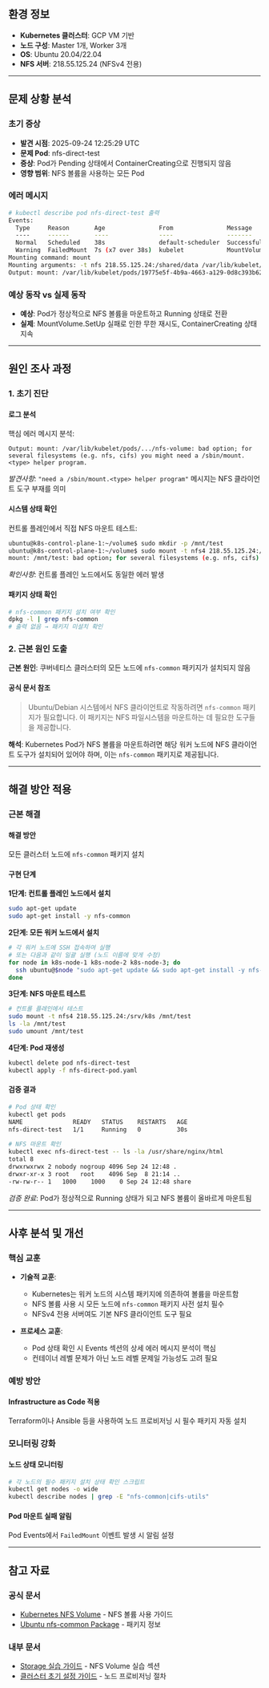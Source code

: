 
## 환경 정보  
  
- **Kubernetes 클러스터**: GCP VM 기반  
- **노드 구성**: Master 1개, Worker 3개  
- **OS**: Ubuntu 20.04/22.04  
- **NFS 서버**: 218.55.125.24 (NFSv4 전용)  
  
---  
  
## 문제 상황 분석  
  
### 초기 증상  
  
- **발견 시점**: 2025-09-24 12:25:29 UTC  
- **문제 Pod**: nfs-direct-test  
- **증상**: Pod가 Pending 상태에서 ContainerCreating으로 진행되지 않음  
- **영향 범위**: NFS 볼륨을 사용하는 모든 Pod  
  
### 에러 메시지  
  
```bash  
# kubectl describe pod nfs-direct-test 출력  
Events:  
  Type     Reason       Age               From               Message  
  ----     ------       ----              ----               -------  
  Normal   Scheduled    38s               default-scheduler  Successfully assigned practice/nfs-direct-test to k8s-node-3  
  Warning  FailedMount  7s (x7 over 38s)  kubelet            MountVolume.SetUp failed for volume "nfs-volume" : mount failed: exit status 32  
Mounting command: mount  
Mounting arguments: -t nfs 218.55.125.24:/shared/data /var/lib/kubelet/pods/19775e5f-4b9a-4663-a129-0d8c393b62b9/volumes/kubernetes.io~nfs/nfs-volume  
Output: mount: /var/lib/kubelet/pods/19775e5f-4b9a-4663-a129-0d8c393b62b9/volumes/kubernetes.io~nfs/nfs-volume: bad option; for several filesystems (e.g. nfs, cifs) you might need a /sbin/mount.<type> helper program.  
```  
  
### 예상 동작 vs 실제 동작  
  
- **예상**: Pod가 정상적으로 NFS 볼륨을 마운트하고 Running 상태로 전환  
- **실제**: MountVolume.SetUp 실패로 인한 무한 재시도, ContainerCreating 상태 지속  
  
---  
  
## 원인 조사 과정  
  
### 1. 초기 진단  
  
#### 로그 분석  
  
핵심 에러 메시지 분석:  
```  
Output: mount: /var/lib/kubelet/pods/.../nfs-volume: bad option; for several filesystems (e.g. nfs, cifs) you might need a /sbin/mount.<type> helper program.  
```  
  
*발견사항*: `"need a /sbin/mount.<type> helper program"` 메시지는 NFS 클라이언트 도구 부재를 의미  
  
#### 시스템 상태 확인  
  
컨트롤 플레인에서 직접 NFS 마운트 테스트:  

```bash  
ubuntu@k8s-control-plane-1:~/volume$ sudo mkdir -p /mnt/test  
ubuntu@k8s-control-plane-1:~/volume$ sudo mount -t nfs4 218.55.125.24:/shared/data /mnt/test  
mount: /mnt/test: bad option; for several filesystems (e.g. nfs, cifs) you might need a /sbin/mount.<type> helper program.  
```  
  
*확인사항*: 컨트롤 플레인 노드에서도 동일한 에러 발생  
  
#### 패키지 상태 확인  
  
```bash  
# nfs-common 패키지 설치 여부 확인  
dpkg -l | grep nfs-common  
# 출력 없음 → 패키지 미설치 확인  
```  
  
### 2. 근본 원인 도출  
  
**근본 원인**: 쿠버네티스 클러스터의 모든 노드에 `nfs-common` 패키지가 설치되지 않음  
  
#### 공식 문서 참조  
  
> Ubuntu/Debian 시스템에서 NFS 클라이언트로 작동하려면 `nfs-common` 패키지가 필요합니다. 이 패키지는 NFS 파일시스템을 마운트하는 데 필요한 도구들을 제공합니다.  
  
**해석**: Kubernetes Pod가 NFS 볼륨을 마운트하려면 해당 워커 노드에 NFS 클라이언트 도구가 설치되어 있어야 하며, 이는 `nfs-common` 패키지로 제공됩니다.  
  
---  
  
## 해결 방안 적용  
  
### 근본 해결  
  
#### 해결 방안  
  
모든 클러스터 노드에 `nfs-common` 패키지 설치  
  
#### 구현 단계  
  
**1단계: 컨트롤 플레인 노드에서 설치**  
```bash  
sudo apt-get update  
sudo apt-get install -y nfs-common  
```  
  
**2단계: 모든 워커 노드에서 설치**  
```bash  
# 각 워커 노드에 SSH 접속하여 실행  
# 또는 다음과 같이 일괄 실행 (노드 이름에 맞게 수정)  
for node in k8s-node-1 k8s-node-2 k8s-node-3; do  
  ssh ubuntu@$node "sudo apt-get update && sudo apt-get install -y nfs-common"  
done  
```  
  
**3단계: NFS 마운트 테스트**  
```bash  
# 컨트롤 플레인에서 테스트  
sudo mount -t nfs4 218.55.125.24:/srv/k8s /mnt/test  
ls -la /mnt/test  
sudo umount /mnt/test  
```  
  
**4단계: Pod 재생성**  
```bash  
kubectl delete pod nfs-direct-test  
kubectl apply -f nfs-direct-pod.yaml  
```  
  
#### 검증 결과  
  
```bash  
# Pod 상태 확인  
kubectl get pods  
NAME              READY   STATUS    RESTARTS   AGE  
nfs-direct-test   1/1     Running   0          30s  
  
# NFS 마운트 확인  
kubectl exec nfs-direct-test -- ls -la /usr/share/nginx/html  
total 8  
drwxrwxrwx 2 nobody nogroup 4096 Sep 24 12:48 .  
drwxr-xr-x 3 root   root    4096 Sep  8 21:14 ..  
-rw-rw-r-- 1   1000    1000    0 Sep 24 12:48 share  
```  
  
*검증 완료*: Pod가 정상적으로 Running 상태가 되고 NFS 볼륨이 올바르게 마운트됨  
  
---  
  
## 사후 분석 및 개선  
  
### 핵심 교훈  
  
- **기술적 교훈**:  
  - Kubernetes는 워커 노드의 시스템 패키지에 의존하여 볼륨을 마운트함  
  - NFS 볼륨 사용 시 모든 노드에 `nfs-common` 패키지 사전 설치 필수  
  - NFSv4 전용 서버여도 기본 NFS 클라이언트 도구 필요  
  
- **프로세스 교훈**:  
  - Pod 상태 확인 시 Events 섹션의 상세 에러 메시지 분석이 핵심  
  - 컨테이너 레벨 문제가 아닌 노드 레벨 문제일 가능성도 고려 필요  
  
### 예방 방안  
  
#### Infrastructure as Code 적용  
  
Terraform이나 Ansible 등을 사용하여 노드 프로비저닝 시 필수 패키지 자동 설치  
  
### 모니터링 강화  
  
#### 노드 상태 모니터링  
  
```bash  
# 각 노드의 필수 패키지 설치 상태 확인 스크립트  
kubectl get nodes -o wide  
kubectl describe nodes | grep -E "nfs-common|cifs-utils"  
```  
  
#### Pod 마운트 실패 알림  
  
Pod Events에서 `FailedMount` 이벤트 발생 시 알림 설정  
  
---  
  
## 참고 자료  
  
### 공식 문서  
  
- [Kubernetes NFS Volume](https://kubernetes.io/docs/concepts/storage/volumes/#nfs) - NFS 볼륨 사용 가이드  
- [Ubuntu nfs-common Package](https://packages.ubuntu.com/search?keywords=nfs-common) - 패키지 정보  
  
### 내부 문서  
  
- [Storage 실습 가이드](docs/week2/07-storage-labs.md) - NFS Volume 실습 섹션  
- [클러스터 초기 설정 가이드](docs/setup/) - 노드 프로비저닝 절차